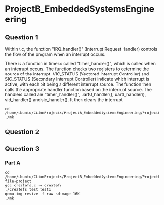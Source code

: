 # ProjectB_EmbeddedSystemsEngineering

## Question 1
Within t.c, the function "IRQ_handler()" (Interrupt Request Handler) controls the flow of the program when an interrupt occurs.


There is a function in timer.c called "timer_handler()", which is called when an interrupt occurs. 
The function checks two registers to determine the source of the interrupt.
VIC_STATUS (Vectored Interrupt Controller) and SIC_STATUS (Secondary Interrupt Controller) indicate which interrupt is active, with each bit being a different interrupt source.
The function then calls the appropriate handler function based on the interrupt source.
The handlers called are "timer_handler()", uart0_handler(), uart1_handler(), vid_handler() and sic_handler(). 
It then clears the interrupt. 

```shell
cd /home/ubuntu/CLionProjects/ProjectB_EmbeddedSystemsEngineering/ProjectFiles/defender_map_lab
./mk
```


## Question 2


## Question 3
### Part A

```shell
cd /home/ubuntu/CLionProjects/ProjectB_EmbeddedSystemsEngineering/ProjectFiles/sdc-file-project
gcc createfs.c -o createfs
./createfs test test1
qemu-img resize -f raw sdimage 16K
./mk
```